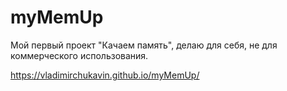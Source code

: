 # myMemUp
Мой первый проект "Качаем память", делаю для себя, не для коммерческого использования.

https://vladimirchukavin.github.io/myMemUp/
